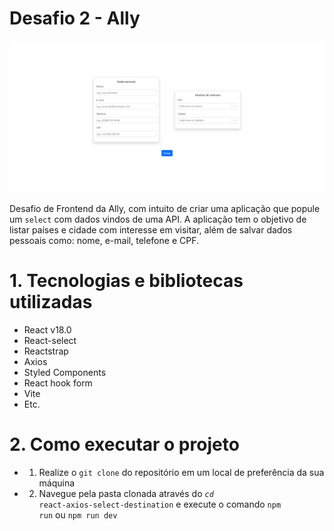 # Desafio 2 - Ally
![Resultado do projeto](./images/image.png)

Desafio de Frontend da Ally, com intuito de criar uma aplicação que popule um <code>select</code> com dados vindos de uma API. A aplicação tem o objetivo de listar países e cidade com interesse em visitar, além de salvar dados pessoais como: nome, e-mail, telefone e CPF.

# 1. Tecnologias e bibliotecas utilizadas
* React v18.0
* React-select
* Reactstrap
* Axios
* Styled Components
* React hook form
* Vite
* Etc.
  
# 2. Como executar o projeto
* 1. Realize o <code>git clone</code> do repositório em um local de preferência da sua máquina
* 2. Navegue pela pasta clonada através do <code><i>cd</i> react-axios-select-destination</code> e execute o comando <code>npm run</code> ou <code>npm run dev</code>
